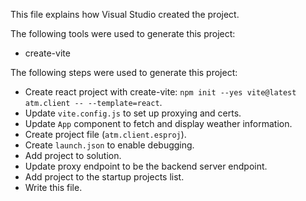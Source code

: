 This file explains how Visual Studio created the project.

The following tools were used to generate this project:
- create-vite

The following steps were used to generate this project:
- Create react project with create-vite: `npm init --yes vite@latest atm.client -- --template=react`.
- Update `vite.config.js` to set up proxying and certs.
- Update `App` component to fetch and display weather information.
- Create project file (`atm.client.esproj`).
- Create `launch.json` to enable debugging.
- Add project to solution.
- Update proxy endpoint to be the backend server endpoint.
- Add project to the startup projects list.
- Write this file.
